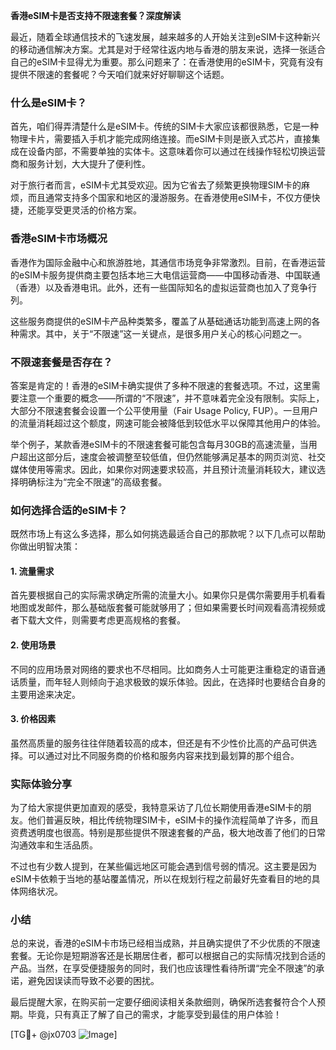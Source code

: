 **香港eSIM卡是否支持不限速套餐？深度解读**

最近，随着全球通信技术的飞速发展，越来越多的人开始关注到eSIM卡这种新兴的移动通信解决方案。尤其是对于经常往返内地与香港的朋友来说，选择一张适合自己的eSIM卡显得尤为重要。那么问题来了：在香港使用的eSIM卡，究竟有没有提供不限速的套餐呢？今天咱们就来好好聊聊这个话题。

### 什么是eSIM卡？

首先，咱们得弄清楚什么是eSIM卡。传统的SIM卡大家应该都很熟悉，它是一种物理卡片，需要插入手机才能完成网络连接。而eSIM卡则是嵌入式芯片，直接集成在设备内部，不需要单独的实体卡。这意味着你可以通过在线操作轻松切换运营商和服务计划，大大提升了便利性。

对于旅行者而言，eSIM卡尤其受欢迎。因为它省去了频繁更换物理SIM卡的麻烦，而且通常支持多个国家和地区的漫游服务。在香港使用eSIM卡，不仅方便快捷，还能享受更灵活的价格方案。

### 香港eSIM卡市场概况

香港作为国际金融中心和旅游胜地，其通信市场竞争非常激烈。目前，在香港运营的eSIM卡服务提供商主要包括本地三大电信运营商——中国移动香港、中国联通（香港）以及香港电讯。此外，还有一些国际知名的虚拟运营商也加入了竞争行列。

这些服务商提供的eSIM卡产品种类繁多，覆盖了从基础通话功能到高速上网的各种需求。其中，关于“不限速”这一关键点，是很多用户关心的核心问题之一。

### 不限速套餐是否存在？

答案是肯定的！香港的eSIM卡确实提供了多种不限速的套餐选项。不过，这里需要注意一个重要的概念——所谓的“不限速”，并不意味着完全没有限制。实际上，大部分不限速套餐会设置一个公平使用量（Fair Usage Policy, FUP）。一旦用户的流量消耗超过这个额度，网速可能会被降低到较低水平以保障其他用户的体验。

举个例子，某款香港eSIM卡的不限速套餐可能包含每月30GB的高速流量，当用户超出这部分后，速度会被调整至较低值，但仍然能够满足基本的网页浏览、社交媒体使用等需求。因此，如果你对网速要求较高，并且预计流量消耗较大，建议选择明确标注为“完全不限速”的高级套餐。

### 如何选择合适的eSIM卡？

既然市场上有这么多选择，那么如何挑选最适合自己的那款呢？以下几点可以帮助你做出明智决策：

#### 1. 流量需求
首先要根据自己的实际需求确定所需的流量大小。如果你只是偶尔需要用手机看看地图或发邮件，那么基础版套餐可能就够用了；但如果需要长时间观看高清视频或者下载大文件，则需要考虑更高规格的套餐。

#### 2. 使用场景
不同的应用场景对网络的要求也不尽相同。比如商务人士可能更注重稳定的语音通话质量，而年轻人则倾向于追求极致的娱乐体验。因此，在选择时也要结合自身的主要用途来决定。

#### 3. 价格因素
虽然高质量的服务往往伴随着较高的成本，但还是有不少性价比高的产品可供选择。可以通过对比不同服务商的价格和服务内容来找到最划算的那个组合。

### 实际体验分享

为了给大家提供更加直观的感受，我特意采访了几位长期使用香港eSIM卡的朋友。他们普遍反映，相比传统物理SIM卡，eSIM卡的操作流程简单了许多，而且资费透明度也很高。特别是那些提供不限速套餐的产品，极大地改善了他们的日常沟通效率和生活品质。

不过也有少数人提到，在某些偏远地区可能会遇到信号弱的情况。这主要是因为eSIM卡依赖于当地的基站覆盖情况，所以在规划行程之前最好先查看目的地的具体网络状况。

### 小结

总的来说，香港的eSIM卡市场已经相当成熟，并且确实提供了不少优质的不限速套餐。无论你是短期游客还是长期居住者，都可以根据自己的实际情况找到合适的产品。当然，在享受便捷服务的同时，我们也应该理性看待所谓“完全不限速”的承诺，避免因误读而导致不必要的困扰。

最后提醒大家，在购买前一定要仔细阅读相关条款细则，确保所选套餐符合个人预期。毕竟，只有真正了解了自己的需求，才能享受到最佳的用户体验！

[TG💪+ @jx0703 ![Image](https://github.com/user-attachments/assets/dbca1d08-cadb-493c-b0ec-ad6f7a83f270)]